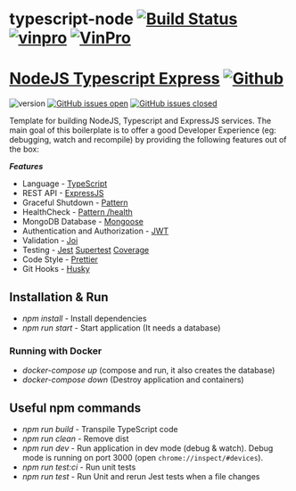 # typescript-node [![Build Status](https://github.com/vinpro24/NodeJS-Typescript-Express)](https://github.com/vinpro24/NodeJS-Typescript-Express) [![vinpro](https://static.wixstatic.com/media/d84663_5ce0f9a5ac934e3d8abeffda952a776c~mv2.png)](https://codecov.io/gh/Talento90/typescript-node) [![VinPro](https://api.codacy.com/project/badge/Grade/7e1b73f83bf7485c9d75e8ea9f853d36)](https://www.codacy.com/app/Talento90/typescript-node?utm_source=github.com&utm_medium=referral&utm_content=Talento90/typescript-node&utm_campaign=Badge_Grade)

# [NodeJS Typescript Express](https://github.com/vinpro24/NodeJS-Typescript-Express) [![Github](https://static.wixstatic.com/media/d84663_5ce0f9a5ac934e3d8abeffda952a776c~mv2.png)](https://github.com/vinpro24)

![version](https://img.shields.io/badge/version-2.1.0-blue.svg)
[![GitHub issues open](https://img.shields.io/github/issues/creativetimofficial/material-dashboard-react.svg)](https://github.com/vinpro24/NodeJS-Typescript-Express/issues?q=is%3Aopen+is%3Aissue)
[![GitHub issues closed](https://img.shields.io/github/issues-closed-raw/creativetimofficial/material-dashboard-react.svg)](https://github.com/vinpro24/NodeJS-Typescript-Express/issues?q=is%3Aissue+is%3Aclosed)

Template for building NodeJS, Typescript and ExpressJS services. The main goal of this boilerplate is to offer a good Developer Experience (eg: debugging, watch and recompile) by providing the
following features out of the box:

**_Features_**

-   Language - [TypeScript](https://www.typescriptlang.org/)
-   REST API - [ExpressJS](https://expressjs.com/)
-   Graceful Shutdown - [Pattern](https://expressjs.com/en/advanced/healthcheck-graceful-shutdown.html)
-   HealthCheck - [Pattern /health](http://microservices.io/patterns/observability/health-check-api.html)
-   MongoDB Database - [Mongoose](https://mongoosejs.com)
-   Authentication and Authorization - [JWT](https://github.com/auth0/node-jsonwebtoken)
-   Validation - [Joi](https://github.com/hapijs/joi)
-   Testing - [Jest](https://jestjs.io) [Supertest](https://github.com/ladjs/supertest) [Coverage](https://istanbul.js.org/)
-   Code Style - [Prettier](https://prettier.io/)
-   Git Hooks - [Husky](https://github.com/typicode/husky)

## Installation & Run

-   _npm install_ - Install dependencies
-   _npm run start_ - Start application (It needs a database)

### Running with Docker

-   _docker-compose up_ (compose and run, it also creates the database)
-   _docker-compose down_ (Destroy application and containers)

## Useful npm commands

-   _npm run build_ - Transpile TypeScript code
-   _npm run clean_ - Remove dist
-   _npm run dev_ - Run application in dev mode (debug & watch). Debug mode is running on port 3000 (open `chrome://inspect/#devices`).
-   _npm run test:ci_ - Run unit tests
-   _npm run test_ - Run Unit and rerun Jest tests when a file changes
